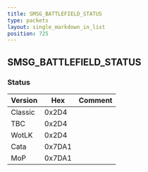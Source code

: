 ```yaml
---
title: SMSG_BATTLEFIELD_STATUS
type: packets
layout: single_markdown_in_list
position: 725
---
```


## SMSG_BATTLEFIELD_STATUS

### Status

Version    | Hex        | Comment
---------- | ---------- | ---------- 
Classic    | 0x2D4      | 
TBC        | 0x2D4      | 
WotLK      | 0x2D4      | 
Cata       | 0x7DA1     | 
MoP        | 0x7DA1     | 